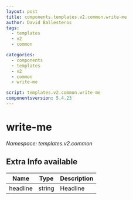 ```yaml
---
layout: post
title: components.templates.v2.common.write-me
author: David Ballesteros
tags:
  - templates
  - v2
  - common

categories:
  - components
  - templates
  - v2
  - common
  - write-me

script: templates.v2.common.write-me
componentsversion: 5.4.23
---
```

# write-me

*Namespace: templates.v2.common*

## Extra Info available

| Name | Type | Description |
| --- | --- | --- |
| headline | string | Headline |